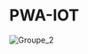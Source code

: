 # PWA-IOT
![Groupe_2](https://user-images.githubusercontent.com/57954853/228787887-de5c46d4-4174-42ae-97ed-99d26d576b8b.jpg)
